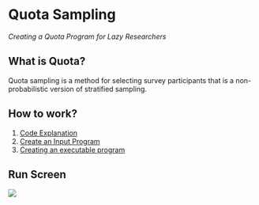 # Quota Sampling
*Creating a Quota Program for Lazy Researchers*

## What is Quota?
Quota sampling is a method for selecting survey participants that is a non-probabilistic version of stratified sampling.

## How to work?
1. [Code Explanation](https://www.notion.so/tootouch/3a65d059a2534b1aa541d17d393a35b3)
2. [Create an Input Program](https://www.notion.so/tootouch/452f990b18e046028ed38be604de4a97)
3. [Creating an executable program](https://www.notion.so/tootouch/4540124049064dff8f3908ac992f577e)

## Run Screen
![](https://github.com/bllfpc/DataNetworkAnalysis/blob/master/QuotaSampling/images/run_screen.gif)
